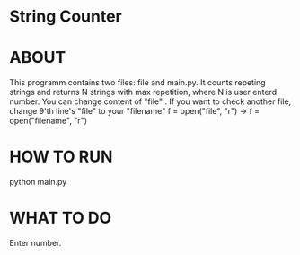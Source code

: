 # String Counter

# ABOUT
This programm contains two files: file and main.py.
It counts repeting strings and returns N strings with max repetition, where N is user enterd number.
You can change content of "file" .
If you want to check another file, change 9'th line's "file" to your "filename"
f = open("file", "r") -> f = open("filename", "r") 

# HOW TO RUN
python main.py

# WHAT TO DO
Enter number.
